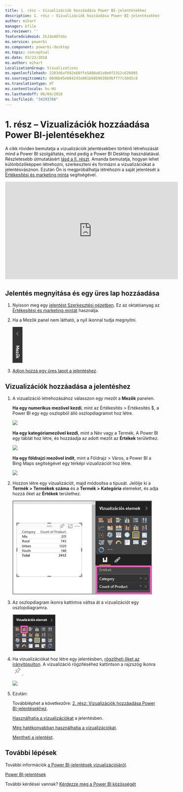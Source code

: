 ```yaml
---
title: 1. rész – Vizualizációk hozzáadása Power BI-jelentésekhez
description: 1. rész – Vizualizációk hozzáadása Power BI-jelentésekhez
author: mihart
manager: kfile
ms.reviewer: ''
featuredvideoid: IkJda4O7oGs
ms.service: powerbi
ms.component: powerbi-desktop
ms.topic: conceptual
ms.date: 03/23/2018
ms.author: mihart
LocalizationGroup: Visualizations
ms.openlocfilehash: 2203d6af692e80ffe5480a81a0e0f2312c62b905
ms.sourcegitcommit: 80d6b45eb84243e801b60b9038b9bff77c30d5c8
ms.translationtype: HT
ms.contentlocale: hu-HU
ms.lasthandoff: 06/04/2018
ms.locfileid: "34293766"
---
```

# <a name="part-i-add-visualizations-to-a-power-bi-report"></a>1. rész – Vizualizációk hozzáadása Power BI-jelentésekhez
A cikk röviden bemutatja a vizualizációk jelentésekben történő létrehozását mind a Power BI szolgáltatás, mind pedig a Power BI Desktop használatával.  Részletesebb útmutatásért [lásd a II. részt](power-bi-report-add-visualizations-ii.md). Amanda bemutatja, hogyan lehet különbözőképpen létrehozni, szerkeszteni és formázni a vizualizációkat a jelentésvásznon. Ezután Ön is megpróbálhatja létrehozni a saját jelentését a [Értékesítési és marketing minta](sample-datasets.md) segítségével.

<iframe width="560" height="315" src="https://www.youtube.com/embed/IkJda4O7oGs" frameborder="0" allowfullscreen></iframe>


## <a name="open-a-report-and-add-a-new-page"></a>Jelentés megnyitása és egy üres lap hozzáadása
1. Nyisson meg egy [jelentést Szerkesztési nézetben](service-reading-view-and-editing-view.md). Ez az oktatóanyag az [Értékesítési és marketing mintát](sample-datasets.md) használja.
2. Ha a Mezők panel nem látható, a nyíl ikonnal tudja megnyitni. 
   
   ![](media/power-bi-report-add-visualizations-i/pbi_nancy_fieldsfiltersarrow.png)
3. [Adjon hozzá egy üres lapot a jelentéshez](power-bi-report-add-page.md).

## <a name="add-visualizations-to-the-report"></a>Vizualizációk hozzáadása a jelentéshez
1. A vizualizáció létrehozásához válasszon egy mezőt a **Mezők** panelen.  
   
   **Ha egy numerikus mezővel kezdi**, mint az Értékesítés > Értékesítés $, a Power BI egy egy oszlopból álló oszlopdiagramot hoz létre.
   
   ![](media/power-bi-report-add-visualizations-i/pbi_onecolchart.png)
   
   **Ha egy kategóriamezővel kezdi**, mint a Név vagy a Termék, A Power BI egy táblát hoz létre, és hozzáadja az adott mezőt az **Értékek** területhez.
   
   ![](media/power-bi-report-add-visualizations-i/pbi_agif_createchart3.gif)
   
   **Ha egy földrajzi mezővel indít**, mint a Földrajz > Város, a Power BI a Bing Maps segítségével egy térképi vizualizációt hoz létre.
   
   ![](media/power-bi-report-add-visualizations-i/power-bi-map.png)
2. Hozzon létre egy vizualizációt, majd módosítsa a típusát. Jelölje ki a **Termék > Termékek száma** és a **Termék > Kategória** elemeket, és adja hozzá őket az **Értékek** területhez.
   
   ![](media/power-bi-report-add-visualizations-i/part1table1.png)
3. Az oszlopdiagram ikonra kattintva váltsa át a vizualizációt egy oszlopdiagramra.
   
   ![](media/power-bi-report-add-visualizations-i/part1converttocolumn.png)
4. Ha vizualizációkat hoz létre egy jelentésben, [rögzítheti őket az irányítópulton](service-dashboard-pin-tile-from-report.md). A vizualizáció rögzítéséhez kattintson a rajzszög ikonra ![](media/power-bi-report-add-visualizations-i/pinnooutline.png).
   
   ![](media/power-bi-report-add-visualizations-i/part1pin1.png)
5. Ezután:
   
   Továbbléphet a következőre: [2. rész: Vizualizációk hozzáadása Power BI-jelentésekhez](power-bi-report-add-visualizations-ii.md).
   
   [Használhatja a vizualizációkat](service-reading-view-and-editing-view.md) a jelentésben.
   
   [Még hatékonyabban használhatja a vizualizációkat](power-bi-report-visualizations.md).
   
   [Mentheti a jelentést](service-report-save.md).

## <a name="next-steps"></a>További lépések
További információk [a Power BI-jelentések vizualizációjáról](power-bi-report-visualizations.md).

[Power BI-jelentések](service-reports.md)

További kérdései vannak? [Kérdezze meg a Power BI közösségét](http://community.powerbi.com/)

